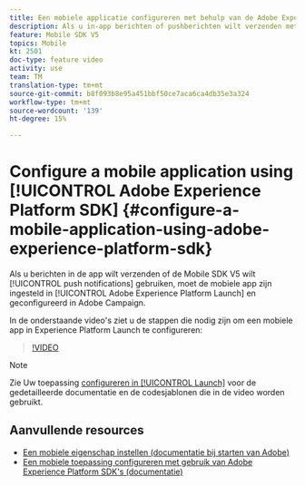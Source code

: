 ```yaml
---
title: Een mobiele applicatie configureren met behulp van de Adobe Experience Platform SDK
description: Als u in-app berichten of pushberichten wilt verzenden met een Experience Cloud SDK-toepassing, moet een mobiele app worden ingesteld in Adobe Experience Platform Launch en worden geconfigureerd in Adobe Campaign
feature: Mobile SDK V5
topics: Mobile
kt: 2501
doc-type: feature video
activity: use
team: TM
translation-type: tm+mt
source-git-commit: b8f093b8e95a451bbf50ce7aca6ca4db35e3a324
workflow-type: tm+mt
source-wordcount: '139'
ht-degree: 15%

---
```



# Configure a mobile application using [!UICONTROL Adobe Experience Platform SDK] {#configure-a-mobile-application-using-adobe-experience-platform-sdk}

Als u berichten in de app wilt verzenden of de Mobile SDK V5 wilt [!UICONTROL push notifications] gebruiken, moet de mobiele app zijn ingesteld in [!UICONTROL Adobe Experience Platform Launch] en geconfigureerd in Adobe Campaign.

In de onderstaande video&#39;s ziet u de stappen die nodig zijn om een mobiele app in Experience Platform Launch te configureren:

>[!VIDEO](https://video.tv.adobe.com/v/26224?quality=12)

>[!NOTE]
>
>Zie Uw toepassing [configureren in [!UICONTROL Launch]](https://helpx.adobe.com/campaign/kb/configuring-app-sdk.html#ConfiguringyourapplicationinLaunch) voor de gedetailleerde documentatie en de codesjablonen die in de video worden gebruikt.

## Aanvullende resources

* [Een mobiele eigenschap instellen (documentatie bij starten van Adobe)](https://aep-sdks.gitbook.io/docs/getting-started/create-a-mobile-property)
* [Een mobiele toepassing configureren met gebruik van Adobe Experience Platform SDK&#39;s (documentatie)](https://helpx.adobe.com/campaign/kb/configuring-app-sdk.html)
